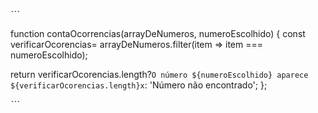 ˋˋˋ

function contaOcorrencias(arrayDeNumeros, numeroEscolhido) {
  const verificarOcorencias= arrayDeNumeros.filter(item => item === numeroEscolhido);

  return verificarOcorencias.length?`O número ${numeroEscolhido} aparece ${verificarOcorencias.length}x`: 'Número não encontrado';
};


ˋˋˋ
